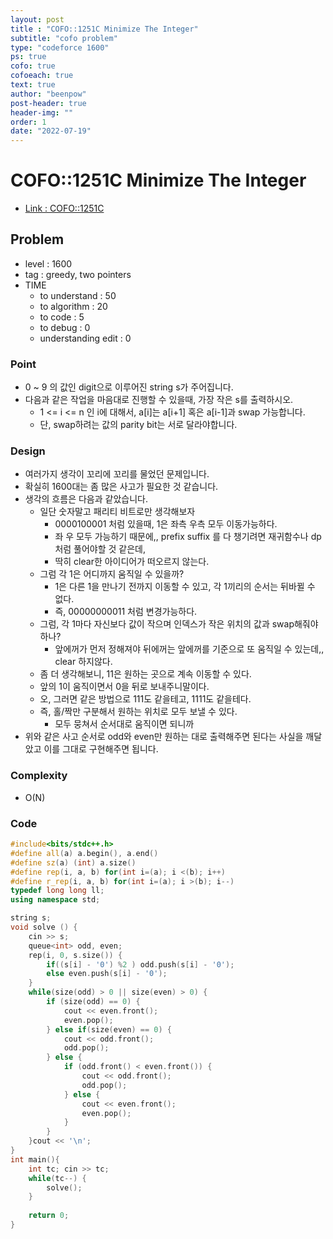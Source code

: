 ```yaml
---
layout: post
title : "COFO::1251C Minimize The Integer"
subtitle: "cofo problem"
type: "codeforce 1600"
ps: true
cofo: true
cofoeach: true
text: true
author: "beenpow"
post-header: true
header-img: ""
order: 1
date: "2022-07-19"
---
```

# COFO::1251C Minimize The Integer
- [Link : COFO::1251C](https://codeforces.com/problemset/problem/1251/C)


## Problem 

- level : 1600
- tag : greedy, two pointers
- TIME
  - to understand    : 50
  - to algorithm     : 20
  - to code          : 5
  - to debug         : 0
  - understanding edit : 0

### Point
- 0 ~ 9 의 값인 digit으로 이루어진 string s가 주어집니다.
- 다음과 같은 작업을 마음대로 진행할 수 있을때, 가장 작은 s를 출력하시오.
  - 1 <= i <= n 인 i에 대해서, a[i]는 a[i+1] 혹은 a[i-1]과 swap 가능합니다.
  - 단, swap하려는 값의 parity bit는 서로 달라야합니다.

### Design
- 여러가지 생각이 꼬리에 꼬리를 물었던 문제입니다.
- 확실히 1600대는 좀 많은 사고가 필요한 것 같습니다.
- 생각의 흐름은 다음과 같았습니다.
  - 일단 숫자말고 패리티 비트로만 생각해보자
    - 0000100001 처럼 있을때, 1은 좌측 우측 모두 이동가능하다.
    - 좌 우 모두 가능하기 때문에,,  prefix suffix 를 다 챙기려면 재귀함수나 dp처럼 풀어야할 것 같은데,
    - 딱히 clear한 아이디어가 떠오르지 않는다.
  - 그럼 각 1은 어디까지 움직일 수 있을까?
    - 1은 다른 1을 만나기 전까지 이동할 수 있고, 각 1끼리의 순서는 뒤바뀔 수 없다.
    - 즉, 00000000011 처럼 변경가능하다.
  - 그럼, 각 1마다 자신보다 값이 작으며 인덱스가 작은 위치의 값과 swap해줘야하나?
    - 앞에꺼가 먼저 정해져야 뒤에꺼는 앞에꺼를 기준으로 또 움직일 수 있는데,, clear 하지않다.
  - 좀 더 생각해보니, 11은 원하는 곳으로 계속 이동할 수 있다.
  - 앞의 1이 움직이면서 0을 뒤로 보내주니말이다.
  - 오, 그러면 같은 방법으로 111도 같을테고, 1111도 같을테다.
  - 즉, 홀/짝만 구분해서 원하는 위치로 모두 보낼 수 있다.
    - 모두 뭉쳐서 순서대로 움직이면 되니까
- 위와 같은 사고 순서로 odd와 even만 원하는 대로 출력해주면 된다는 사실을 깨달았고 이를 그대로 구현해주면 됩니다.

### Complexity
- O(N)

### Code

```cpp
#include<bits/stdc++.h>
#define all(a) a.begin(), a.end()
#define sz(a) (int) a.size()
#define rep(i, a, b) for(int i=(a); i <(b); i++)
#define r_rep(i, a, b) for(int i=(a); i >(b); i--)
typedef long long ll;
using namespace std;

string s;
void solve () {
    cin >> s;
    queue<int> odd, even;
    rep(i, 0, s.size()) {
        if((s[i] - '0') %2 ) odd.push(s[i] - '0');
        else even.push(s[i] - '0');
    }
    while(size(odd) > 0 || size(even) > 0) {
        if (size(odd) == 0) {
            cout << even.front();
            even.pop();
        } else if(size(even) == 0) {
            cout << odd.front();
            odd.pop();
        } else {
            if (odd.front() < even.front()) {
                cout << odd.front();
                odd.pop();
            } else {
                cout << even.front();
                even.pop();
            }
        }
    }cout << '\n';
}
int main(){
    int tc; cin >> tc;
    while(tc--) {
        solve();
    }
        
    return 0;
}

```

